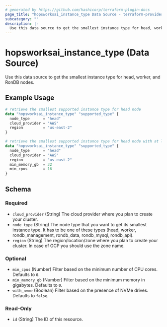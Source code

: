 ```yaml
---
# generated by https://github.com/hashicorp/terraform-plugin-docs
page_title: "hopsworksai_instance_type Data Source - terraform-provider-hopsworksai"
subcategory: ""
description: |-
  Use this data source to get the smallest instance type for head, worker, and RonDB nodes.
---
```


# hopsworksai_instance_type (Data Source)

Use this data source to get the smallest instance type for head, worker, and RonDB nodes.

## Example Usage

```terraform
# retrieve the smallest supported instance type for head node
data "hopsworksai_instance_type" "supported_type" {
  node_type      = "head"
  cloud_provider = "AWS"
  region         = "us-east-2"
}

# retrieve the smallest supported instance type for head node with at least 32 GB memory and 16 vCPUs
data "hopsworksai_instance_type" "supported_type" {
  node_type      = "head"
  cloud_provider = "AWS"
  region         = "us-east-2"
  min_memory_gb  = 32
  min_cpus       = 16
}
```

<!-- schema generated by tfplugindocs -->
## Schema

### Required

- `cloud_provider` (String) The cloud provider where you plan to create your cluster.
- `node_type` (String) The node type that you want to get its smallest instance type. It has to be one of these types (head, worker, rondb_management, rondb_data, rondb_mysql, rondb_api).
- `region` (String) The region/location/zone where you plan to create your cluster. In case of GCP you should use the zone name.

### Optional

- `min_cpus` (Number) Filter based on the minimum number of CPU cores. Defaults to `0`.
- `min_memory_gb` (Number) Filter based on the minimum memory in gigabytes. Defaults to `0`.
- `with_nvme` (Boolean) Filter based on the presence of NVMe drives. Defaults to `false`.

### Read-Only

- `id` (String) The ID of this resource.
